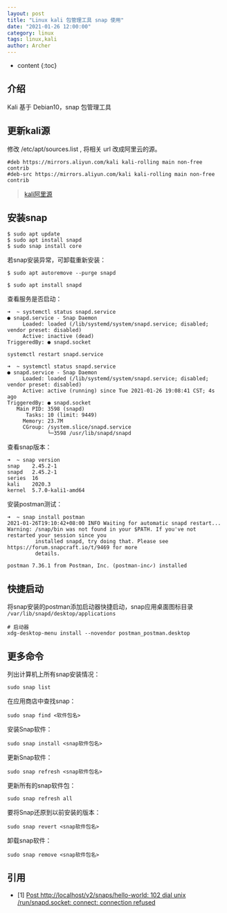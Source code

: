 ```yaml
---
layout: post
title: "Linux kali 包管理工具 snap 使用"
date: "2021-01-26 12:00:00"
category: linux
tags: linux,kali
author: Archer
---
```

* content
{:toc}

## 介绍

Kali 基于 Debian10，snap 包管理工具




## 更新kali源

修改 /etc/apt/sources.list , 将相关 url 改成阿里云的源。

```text
#deb https://mirrors.aliyun.com/kali kali-rolling main non-free contrib
#deb-src https://mirrors.aliyun.com/kali kali-rolling main non-free contrib
```

> [kali阿里源](https://developer.aliyun.com/mirror/kali?spm=a2c6h.13651102.0.0.3e221b11t9JCcq)

## 安装snap

```shell
$ sudo apt update
$ sudo apt install snapd
$ sudo snap install core
```

若snap安装异常，可卸载重新安装：

```shell
$ sudo apt autoremove --purge snapd

$ sudo apt install snapd
```

查看服务是否启动：

```shell
➜  ~ systemctl status snapd.service
● snapd.service - Snap Daemon
     Loaded: loaded (/lib/systemd/system/snapd.service; disabled; vendor preset: disabled)
     Active: inactive (dead)
TriggeredBy: ● snapd.socket
```

```shell
systemctl restart snapd.service
```

```shell
➜  ~ systemctl status snapd.service  
● snapd.service - Snap Daemon
     Loaded: loaded (/lib/systemd/system/snapd.service; disabled; vendor preset: disabled)
     Active: active (running) since Tue 2021-01-26 19:08:41 CST; 4s ago
TriggeredBy: ● snapd.socket
   Main PID: 3598 (snapd)
      Tasks: 10 (limit: 9449)
     Memory: 23.7M
     CGroup: /system.slice/snapd.service
             └─3598 /usr/lib/snapd/snapd
```

查看snap版本：

```shell
➜  ~ snap version                  
snap    2.45.2-1
snapd   2.45.2-1
series  16
kali    2020.3
kernel  5.7.0-kali1-amd64
```

安装postman测试：

```text
➜  ~ snap install postman
2021-01-26T19:10:42+08:00 INFO Waiting for automatic snapd restart...
Warning: /snap/bin was not found in your $PATH. If you've not restarted your session since you
         installed snapd, try doing that. Please see https://forum.snapcraft.io/t/9469 for more
         details.

postman 7.36.1 from Postman, Inc. (postman-inc✓) installed
```

## 快捷启动

将snap安装的postman添加启动器快捷启动，snap应用桌面图标目录 `/var/lib/snapd/desktop/applications`

```shell
# 启动器
xdg-desktop-menu install --novendor postman_postman.desktop
```

## 更多命令

列出计算机上所有snap安装情况：

```shell
sudo snap list
```

在应用商店中查找snap：

```shell
sudo snap find <软件包名>
```

安装Snap软件：

```shell
sudo snap install <snap软件包名>
```

更新Snap软件：

```shell
sudo snap refresh <snap软件包名>
```

更新所有的snap软件包：

```shell
sudo snap refresh all
```

要将Snap还原到以前安装的版本：

```shell
sudo snap revert <snap软件包名>
```

卸载snap软件：

```shell
sudo snap remove <snap软件包名>
```

## 引用

* [1] [Post http://localhost/v2/snaps/hello-world: 102 dial unix /run/snapd.socket: connect: connection refused](https://forum.snapcraft.io/t/snap-d-error-cannot-communicate-with-server-connection-refused/6093)
